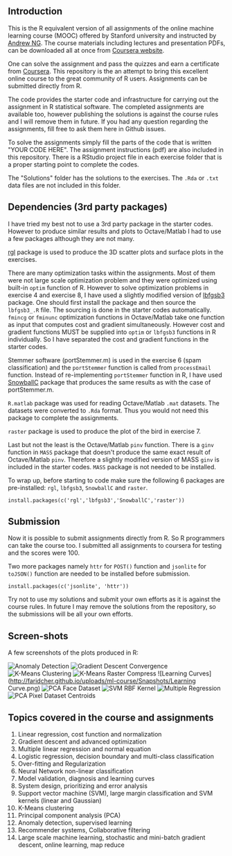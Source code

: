 ## Introduction

This is the R equivalent version of all assignments of the online machine learning course (MOOC) offered by Stanford university and instructed by [Andrew NG](http://www.andrewng.org). The course materials including lectures and presentation PDFs, can be downloaded all at once from [Coursera website](https://class.coursera.org/ml-003/lecture). 

One can solve the assignment and pass the quizzes and earn a certificate from [Coursera](https://www.coursera.org/learn/machine-learning).  This repository is the an attempt to bring this excellent online course to the great community of R users. Assignments can be submitted directly from R.

The code provides the starter code and infrastructure for carrying out the assignment in R statistical software. The completed assignments are available too, however publishing the solutions is against the course rules and I will remove them in future. If you had any question regarding the assignments, fill free to ask them here in Github issues.

To solve the assignments simply fill the parts of the code that is written "YOUR CODE HERE". The assignment instructions (pdf) are also included in this repository. There is a RStudio project file in each exercise folder that is a proper starting point to complete the codes.

The "Solutions" folder has the solutions to the exercises. The `.Rda` or `.txt` data files are not included in this folder.

## Dependencies (3rd party packages)
I have tried my best not to use a 3rd party package in the starter codes. However to produce similar results and plots to Octave/Matlab I had to use a few packages although they are not many. 

[rgl](https://cran.r-project.org/package=rgl) package is used to produce the 3D scatter plots and surface plots in the exercises.

There are many optimization tasks within the assignments. Most of them were not large scale optimization problem and they were optimized using built-in `optim` function of R. However to solve optimization problems in exercise 4 and exercise 8, I have used a slightly modified version of [lbfgsb3](https://cran.r-project.org/package=lbfgsb3) package. One should first install the package and then source the `lbfgsb3_.R` file. The sourcing is done in the starter codes automatically. `fmincg` or `fminunc` optimization functions in Octave/Matlab take one function as input that computes cost and gradient simultaneously. However cost and gradient functions MUST be supplied into `optim` or `lbfgsb3` functions in R individually. So I have separated the cost and gradient functions in the starter codes.

Stemmer software (portStemmer.m) is used in the exercise 6 (spam classification) and the `portStemmer` function is called from `processEmail` function. Instead of re-implementing `portStemmer` function in R, I have used [SnowballC](https://cran.r-project.org/package=SnowballC) package that produces the same results as with the case of portStemmer.m.

`R.matlab` package was used for reading Octave/Matlab `.mat` datasets. The datasets were converted to `.Rda`  format. Thus you would not need this package to complete the assignments.

`raster` package is used to produce the plot of the bird in exercise 7.

Last but not the least is the Octave/Matlab `pinv` function. There is a `ginv` function in `MASS` package that doesn't produce the same exact result of Octave/Matlab `pinv`. Therefore a slightly modified version of MASS `ginv` is included in the starter codes. `MASS` package is not needed to be installed.

To wrap up, before starting to code make sure the following 6 packages are pre-installed: `rgl`, `lbfgsb3`, `SnowballC` and `raster`.

`install.packages(c('rgl','lbfgsb3','SnowballC','raster'))`

## Submission
Now it is possible to submit assignments directly from R. So R programmers can take the course too. I submitted all assignments to coursera for testing and  the scores were 100.

Two more packages namely `httr` for `POST()` function and `jsonlite` for `toJSON()` function are needed to be installed before submission.

`install.packages(c('jsonlite', 'httr'))`

Try not to use my solutions and submit your own efforts as it is against the course rules. In future I may remove the solutions from the repository, so the submissions will be all your own efforts.

## Screen-shots
A few screenshots of the plots produced in R:

![Anomaly Detection](http://faridcher.github.io/uploads/ml-course/Snapshots/AnomolyDetection.png)
![Gradient Descent Convergence](http://faridcher.github.io/uploads/ml-course/Snapshots/GradientDescent_Convergence.PNG)
![K-Means Clustering](http://faridcher.github.io/uploads/ml-course/Snapshots/K-Means_Clustering.png)
![K-Means Raster Compress](http://faridcher.github.io/uploads/ml-course/Snapshots/K-Means_CompressImage.png)
![Learning Curves](http://faridcher.github.io/uploads/ml-course/Snapshots/Learning Curve.png)
![PCA Face Dataset](http://faridcher.github.io/uploads/ml-course/Snapshots/PCA_FaceDataset.png)
![SVM RBF Kernel](http://faridcher.github.io/uploads/ml-course/Snapshots/SVM_RBF_Kernel.png)
![Multiple Regression](http://faridcher.github.io/uploads/ml-course/Snapshots/GradientDescent_multiple-regression.PNG)
![PCA Pixel Dataset Centroids](http://faridcher.github.io/uploads/ml-course/Snapshots/PCA_PixelDataset_Centroid.PNG)

## Topics covered in the course and assignments
1. Linear regression, cost function and normalization
2. Gradient descent and advanced optimization
3. Multiple linear regression and normal equation
4. Logistic regression, decision boundary and multi-class classification
5. Over-fitting and Regularization
6. Neural Network non-linear classification
7. Model validation, diagnosis and learning curves
8. System design, prioritizing and error analysis
9. Support vector machine (SVM), large margin classification and SVM kernels (linear and Gaussian)
10. K-Means clustering
11. Principal component analysis (PCA)
12. Anomaly detection, supervised learning
13. Recommender systems, Collaborative filtering
14. Large scale machine learning, stochastic and mini-batch gradient descent, online learning, map reduce



[https://github.com/faridcher/faridcher.github.io/blob/master/ml-course/Snapshots/AnomolyDetection.png]: https://github.com/faridcher/faridcher.github.io/blob/master/ml-course/Snapshots/AnomolyDetection.png
